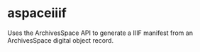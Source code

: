 # aspaceiiif

Uses the ArchivesSpace API to generate a IIIF manifest from an ArchivesSpace 
digital object record.
